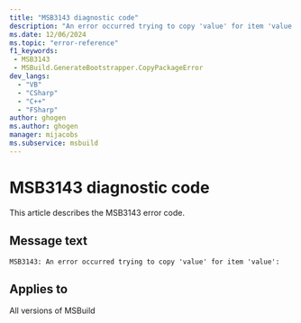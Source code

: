 ```yaml
---
title: "MSB3143 diagnostic code"
description: "An error occurred trying to copy 'value' for item 'value':"
ms.date: 12/06/2024
ms.topic: "error-reference"
f1_keywords:
 - MSB3143
 - MSBuild.GenerateBootstrapper.CopyPackageError
dev_langs:
  - "VB"
  - "CSharp"
  - "C++"
  - "FSharp"
author: ghogen
ms.author: ghogen
manager: mijacobs
ms.subservice: msbuild
---
```


# MSB3143 diagnostic code

<!-- :::ErrorDefinitionDescription::: -->
<!-- :::editable-content name="introDescription"::: -->
This article describes the MSB3143 error code.
<!-- :::editable-content-end::: -->

## Message text

```output
MSB3143: An error occurred trying to copy 'value' for item 'value':
```

<!-- :::editable-content name="postOutputDescription"::: -->
<!--
{StrBegin="MSB3143: "}
-->
<!-- :::editable-content-end::: -->
<!-- :::ErrorDefinitionDescription-end::: -->

## Applies to

All versions of MSBuild
